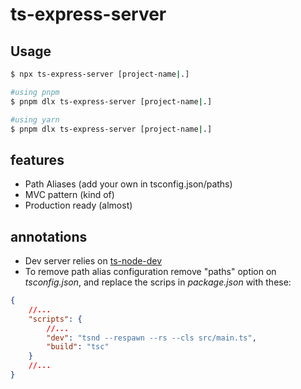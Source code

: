# ts-express-server

## Usage

```bash
$ npx ts-express-server [project-name|.]

#using pnpm
$ pnpm dlx ts-express-server [project-name|.]

#using yarn
$ pnpm dlx ts-express-server [project-name|.]
```

## features

- Path Aliases (add your own in tsconfig.json/paths)
- MVC pattern (kind of)
- Production ready (almost)

## annotations

- Dev server relies on [ts-node-dev](https://www.npmjs.com/package/ts-node-dev)
- To remove path alias configuration remove "paths" option on _tsconfig.json_, and replace the scrips in _package.json_ with these:

```json
{
	//...
	"scripts": {
		//...
		"dev": "tsnd --respawn --rs --cls src/main.ts",
		"build": "tsc"
	}
	//...
}
```
